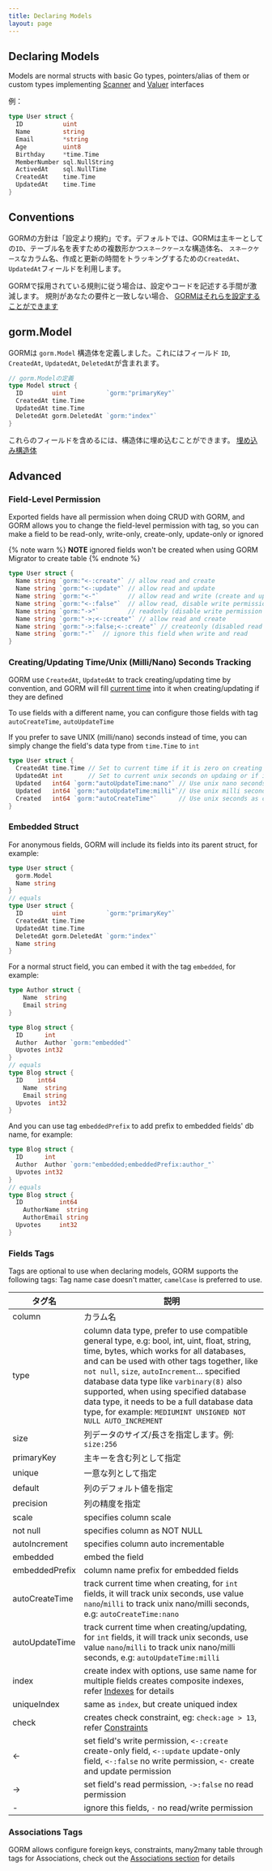 ```yaml
---
title: Declaring Models
layout: page
---
```


## Declaring Models

Models are normal structs with basic Go types, pointers/alias of them or custom types implementing [Scanner](https://pkg.go.dev/database/sql/?tab=doc#Scanner) and [Valuer](https://pkg.go.dev/database/sql/driver#Valuer) interfaces

例：

```go
type User struct {
  ID           uint
  Name         string
  Email        *string
  Age          uint8
  Birthday     *time.Time
  MemberNumber sql.NullString
  ActivedAt    sql.NullTime
  CreatedAt    time.Time
  UpdatedAt    time.Time
}
```

## Conventions

GORMの方針は「設定より規約」です。デフォルトでは、GORMは主キーとしての`ID`、テーブル名を表すための複数形かつ`スネークケース`な構造体名、 `スネークケース`なカラム名、作成と更新の時間をトラッキングするための`CreatedAt`、`UpdatedAt`フィールドを利用します。

GORMで採用されている規則に従う場合は、設定やコードを記述する手間が激減します。 規則があなたの要件と一致しない場合、 [GORMはそれらを設定することができます](conventions.html)

## gorm.Model

GORMは `gorm.Model` 構造体を定義しました。これにはフィールド `ID`, `CreatedAt`, `UpdatedAt`, `DeletedAt`が含まれます。

```go
// gorm.Modelの定義
type Model struct {
  ID        uint           `gorm:"primaryKey"`
  CreatedAt time.Time
  UpdatedAt time.Time
  DeletedAt gorm.DeletedAt `gorm:"index"`
}
```

これらのフィールドを含めるには、構造体に埋め込むことができます。 [埋め込み構造体](#embedded_struct)

## Advanced

### Field-Level Permission

Exported fields have all permission when doing CRUD with GORM, and GORM allows you to change the field-level permission with tag, so you can make a field to be read-only, write-only, create-only, update-only or ignored

{% note warn %}
**NOTE** ignored fields won't be created when using GORM Migrator to create table
{% endnote %}

```go
type User struct {
  Name string `gorm:"<-:create"` // allow read and create
  Name string `gorm:"<-:update"` // allow read and update
  Name string `gorm:"<-"`        // allow read and write (create and update)
  Name string `gorm:"<-:false"`  // allow read, disable write permission
  Name string `gorm:"->"`        // readonly (disable write permission unless it configured )
  Name string `gorm:"->;<-:create"` // allow read and create
  Name string `gorm:"->:false;<-:create"` // createonly (disabled read from db)
  Name string `gorm:"-"`  // ignore this field when write and read
}
```

### <name id="time_tracking">Creating/Updating Time/Unix (Milli/Nano) Seconds Tracking</span>

GORM use `CreatedAt`, `UpdatedAt` to track creating/updating time by convention, and GORM will fill [current time](gorm_config.html#now_func) into it when creating/updating if they are defined

To use fields with a different name, you can configure those fields with tag `autoCreateTime`, `autoUpdateTime`

If you prefer to save UNIX (milli/nano) seconds instead of time, you can simply change the field's data type from `time.Time` to `int`

```go
type User struct {
  CreatedAt time.Time // Set to current time if it is zero on creating
  UpdatedAt int       // Set to current unix seconds on updaing or if it is zero on creating
  Updated   int64 `gorm:"autoUpdateTime:nano"` // Use unix nano seconds as updating time
  Updated   int64 `gorm:"autoUpdateTime:milli"`// Use unix milli seconds as updating time
  Created   int64 `gorm:"autoCreateTime"`      // Use unix seconds as creating time
}
```

### <span id="embedded_struct">Embedded Struct</span>

For anonymous fields, GORM will include its fields into its parent struct, for example:

```go
type User struct {
  gorm.Model
  Name string
}
// equals
type User struct {
  ID        uint           `gorm:"primaryKey"`
  CreatedAt time.Time
  UpdatedAt time.Time
  DeletedAt gorm.DeletedAt `gorm:"index"`
  Name string
}
```

For a normal struct field, you can embed it with the tag `embedded`, for example:

```go
type Author struct {
    Name  string
    Email string
}

type Blog struct {
  ID      int
  Author  Author `gorm:"embedded"`
  Upvotes int32
}
// equals
type Blog struct {
  ID    int64
    Name  string
    Email string
  Upvotes  int32
}
```

And you can use tag `embeddedPrefix` to add prefix to embedded fields' db name, for example:

```go
type Blog struct {
  ID      int
  Author  Author `gorm:"embedded;embeddedPrefix:author_"`
  Upvotes int32
}
// equals
type Blog struct {
  ID          int64
    AuthorName  string
    AuthorEmail string
  Upvotes     int32
}
```


### <span id="tags">Fields Tags</span>

Tags are optional to use when declaring models, GORM supports the following tags: Tag name case doesn't matter, `camelCase` is preferred to use.

| タグ名            | 説明                                                                                                                                                                                                                                                                                                                                                                                                                                            |
| -------------- | --------------------------------------------------------------------------------------------------------------------------------------------------------------------------------------------------------------------------------------------------------------------------------------------------------------------------------------------------------------------------------------------------------------------------------------------- |
| column         | カラム名                                                                                                                                                                                                                                                                                                                                                                                                                                          |
| type           | column data type, prefer to use compatible general type, e.g: bool, int, uint, float, string, time, bytes, which works for all databases, and can be used with other tags together, like `not null`, `size`, `autoIncrement`... specified database data type like `varbinary(8)` also supported, when using specified database data type, it needs to be a full database data type, for example: `MEDIUMINT UNSIGNED NOT NULL AUTO_INCREMENT` |
| size           | 列データのサイズ/長さを指定します。例: `size:256`                                                                                                                                                                                                                                                                                                                                                                                                               |
| primaryKey     | 主キーを含む列として指定                                                                                                                                                                                                                                                                                                                                                                                                                                  |
| unique         | 一意な列として指定                                                                                                                                                                                                                                                                                                                                                                                                                                     |
| default        | 列のデフォルト値を指定                                                                                                                                                                                                                                                                                                                                                                                                                                   |
| precision      | 列の精度を指定                                                                                                                                                                                                                                                                                                                                                                                                                                       |
| scale          | specifies column scale                                                                                                                                                                                                                                                                                                                                                                                                                        |
| not null       | specifies column as NOT NULL                                                                                                                                                                                                                                                                                                                                                                                                                  |
| autoIncrement  | specifies column auto incrementable                                                                                                                                                                                                                                                                                                                                                                                                           |
| embedded       | embed the field                                                                                                                                                                                                                                                                                                                                                                                                                               |
| embeddedPrefix | column name prefix for embedded fields                                                                                                                                                                                                                                                                                                                                                                                                        |
| autoCreateTime | track current time when creating, for `int` fields, it will track unix seconds, use value `nano`/`milli` to track unix nano/milli seconds, e.g: `autoCreateTime:nano`                                                                                                                                                                                                                                                                         |
| autoUpdateTime | track current time when creating/updating, for `int` fields, it will track unix seconds, use value `nano`/`milli` to track unix nano/milli seconds, e.g: `autoUpdateTime:milli`                                                                                                                                                                                                                                                               |
| index          | create index with options, use same name for multiple fields creates composite indexes, refer [Indexes](indexes.html) for details                                                                                                                                                                                                                                                                                                             |
| uniqueIndex    | same as `index`, but create uniqued index                                                                                                                                                                                                                                                                                                                                                                                                     |
| check          | creates check constraint, eg: `check:age > 13`, refer [Constraints](constraints.html)                                                                                                                                                                                                                                                                                                                                                      |
| <-             | set field's write permission, `<-:create` create-only field, `<-:update` update-only field, `<-:false` no write permission, `<-` create and update permission                                                                                                                                                                                                                                                                     |
| ->             | set field's read permission, `->:false` no read permission                                                                                                                                                                                                                                                                                                                                                                                 |
| -              | ignore this fields, `-` no read/write permission                                                                                                                                                                                                                                                                                                                                                                                              |

### Associations Tags

GORM allows configure foreign keys, constraints, many2many table through tags for Associations, check out the [Associations section](associations.html#tags) for details
